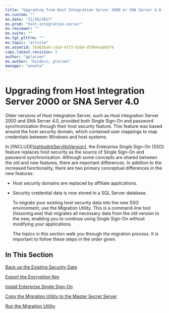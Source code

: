 ```yaml
---
title: "Upgrading from Host Integration Server 2000 or SNA Server 4.0 | Microsoft Docs"
ms.custom: ""
ms.date: "11/30/2017"
ms.prod: "host-integration-server"
ms.reviewer: ""
ms.suite: ""
ms.tgt_pltfrm: ""
ms.topic: "article"
ms.assetid: 7bd636a9-cdad-4773-b3b8-d7904eab85f4
caps.latest.revision: 3
author: "gplarsen"
ms.author: "hisdocs; plarsen"
manager: "anneta"
---
```

# Upgrading from Host Integration Server 2000 or SNA Server 4.0
Older versions of Host Integration Server, such as Host Integration Server 2000 and SNA Server 4.0, provided both Single Sign-On and password synchronization through their host security feature. This feature was based around the host security domain, which contained user mappings to map credentials between Windows and host systems.  
  
 In [!INCLUDE[hisHostIntServNoVersion](../includes/hishostintservnoversion-md.md)], the Enterprise Single Sign-On (SSO) feature replaces host security as the source of Single Sign-On and password synchronization. Although some concepts are shared between the old and new features, there are important differences. In addition to the increased functionality, there are two primary conceptual differences in the new features:  
  
- Host security domains are replaced by affiliate applications.  
  
- Security credential data is now stored in a SQL Server database.  
  
  To migrate your existing host security data into the new SSO environment, use the Migration Utility. This is a command-line tool (hissomig.exe) that migrates all necessary data from the old version to the new, enabling you to continue using Single Sign-On without modifying your applications.  
  
  The topics in this section walk you through the migration process. It is important to follow these steps in the order given.  
  
## In This Section  
 [Back up the Existing Security Data](../esso/back-up-the-existing-security-data.md)  
  
 [Export the Encryption Key](../esso/export-the-encryption-key.md)  
  
 [Install Enterprise Single Sign-On](../esso/install-enterprise-single-sign-on.md)  
  
 [Copy the Migration Utility to the Master Secret Server](../esso/copy-the-migration-utility-to-the-master-secret-server.md)  
  
 [Run the Migration Utility](../esso/run-the-migration-utility.md)